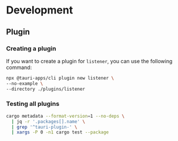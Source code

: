 # Development

## Plugin

### Creating a plugin

If you want to create a plugin for `listener`, you can use the following command:

```bash
npx @tauri-apps/cli plugin new listener \
--no-example \
--directory ./plugins/listener
```

### Testing all plugins

```bash
cargo metadata --format-version=1 --no-deps \
  | jq -r '.packages[].name' \
  | grep '^tauri-plugin-' \
  | xargs -P 0 -n1 cargo test --package
```
